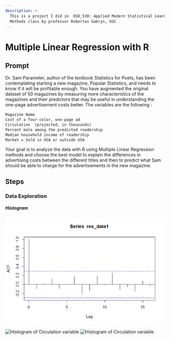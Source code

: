 ```yaml
---
description: >-
  This is a project I did in  DSO_530: Applied Modern Statistical Learning
  Methods class by professor Robertas Gabrys, USC
---
```


# Multiple Linear Regression with R

## Prompt

Dr. Sam Parameter, author of the textbook Statistics for Poets, has been contemplating starting a new magazine, Popular Statistics, and needs to know if it will be profitable enough. You have augmented the original dataset of 50 magazines by measuring more characteristics of the magazines and their predictors that may be useful in understanding the one-page advertisement costs better. The variables are the following :

```text
Magazine Name
Cost of a four-color, one-page ad
Circulation  (projected, in thousands)
Percent male among the predicted readership
Median household income of readership
Market = Sold in USA or outside USA 
```

Your goal is to analyze the data with R using Multiple Linear Regression methods and choose the best model to explain the differences in advertising costs between the different titles and then to predict what Sam should be able to charge for the advertisements in the new magazine.

## Steps
### Data Exploration
##### Histogram
![hist_a](../resources/LM01/images/acf1.png)<!-- .element height="50%" width="50%" -->

![Histogram of Circulation variable](https://lh3.googleusercontent.com/f9kIg-TjeqSo7JhovD6-EGRX-PaZ_prj_4jjc_AGGXLpyGILNifhLqFIASvU3a3TO_kvwbzW_kWnWajADQkax-y1gQGbrcXOqd-Y7gfiBJ_gC2aIGb6kBCB7xWgWWn4t-_MZwaXd_Q=w400)
![Histogram of Circulation variable](https://lh3.googleusercontent.com/f9kIg-TjeqSo7JhovD6-EGRX-PaZ_prj_4jjc_AGGXLpyGILNifhLqFIASvU3a3TO_kvwbzW_kWnWajADQkax-y1gQGbrcXOqd-Y7gfiBJ_gC2aIGb6kBCB7xWgWWn4t-_MZwaXd_Q=w400)
